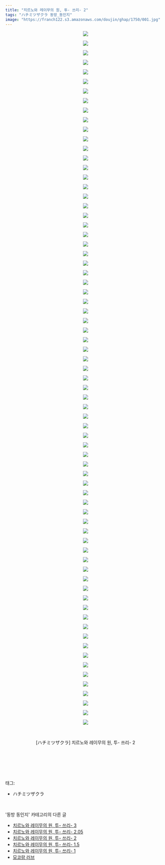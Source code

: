 ```yaml
---
title: "치르노와 레이무의 원, 투- 쓰리- 2"
tags: "ハチミツザクラ 동방_동인지"
image: "https://franch122.s3.amazonaws.com/doujin/ghap/1750/001.jpg"
---
```

<div class="article">
<p style="text-align: center; clear: none; float: none;"><img src="{{ site.imgserver4 }}/ghap/1750/001.jpg"/></p>
<p style="text-align: center; clear: none; float: none;"><img src="{{ site.imgserver4 }}/ghap/1750/002.jpg"/></p>
<p style="text-align: center; clear: none; float: none;"><img src="{{ site.imgserver4 }}/ghap/1750/003.jpg"/></p>
<p style="text-align: center; clear: none; float: none;"><img src="{{ site.imgserver4 }}/ghap/1750/004.jpg"/></p>
<p style="text-align: center; clear: none; float: none;"><img src="{{ site.imgserver4 }}/ghap/1750/005.jpg"/></p>
<p style="text-align: center; clear: none; float: none;"><img src="{{ site.imgserver4 }}/ghap/1750/006.jpg"/></p>
<p style="text-align: center; clear: none; float: none;"><img src="{{ site.imgserver4 }}/ghap/1750/007.jpg"/></p>
<p style="text-align: center; clear: none; float: none;"><img src="{{ site.imgserver4 }}/ghap/1750/008.jpg"/></p>
<p style="text-align: center; clear: none; float: none;"><img src="{{ site.imgserver4 }}/ghap/1750/009.jpg"/></p>
<p style="text-align: center; clear: none; float: none;"><img src="{{ site.imgserver4 }}/ghap/1750/010.jpg"/></p>
<p style="text-align: center; clear: none; float: none;"><img src="{{ site.imgserver4 }}/ghap/1750/011.jpg"/></p>
<p style="text-align: center; clear: none; float: none;"><img src="{{ site.imgserver4 }}/ghap/1750/012.jpg"/></p>
<p style="text-align: center; clear: none; float: none;"><img src="{{ site.imgserver4 }}/ghap/1750/013.jpg"/></p>
<p style="text-align: center; clear: none; float: none;"><img src="{{ site.imgserver4 }}/ghap/1750/014.jpg"/></p>
<p style="text-align: center; clear: none; float: none;"><img src="{{ site.imgserver4 }}/ghap/1750/015.jpg"/></p>
<p style="text-align: center; clear: none; float: none;"><img src="{{ site.imgserver4 }}/ghap/1750/016.jpg"/></p>
<p style="text-align: center; clear: none; float: none;"><img src="{{ site.imgserver4 }}/ghap/1750/017.jpg"/></p>
<p style="text-align: center; clear: none; float: none;"><img src="{{ site.imgserver4 }}/ghap/1750/018.jpg"/></p>
<p style="text-align: center; clear: none; float: none;"><img src="{{ site.imgserver4 }}/ghap/1750/019.jpg"/></p>
<p style="text-align: center; clear: none; float: none;"><img src="{{ site.imgserver4 }}/ghap/1750/020.jpg"/></p>
<p style="text-align: center; clear: none; float: none;"><img src="{{ site.imgserver4 }}/ghap/1750/021.jpg"/></p>
<p style="text-align: center; clear: none; float: none;"><img src="{{ site.imgserver4 }}/ghap/1750/022.jpg"/></p>
<p style="text-align: center; clear: none; float: none;"><img src="{{ site.imgserver4 }}/ghap/1750/023.jpg"/></p>
<p style="text-align: center; clear: none; float: none;"><img src="{{ site.imgserver4 }}/ghap/1750/024.jpg"/></p>
<p style="text-align: center; clear: none; float: none;"><img src="{{ site.imgserver4 }}/ghap/1750/025.jpg"/></p>
<p style="text-align: center; clear: none; float: none;"><img src="{{ site.imgserver4 }}/ghap/1750/026.jpg"/></p>
<p style="text-align: center; clear: none; float: none;"><img src="{{ site.imgserver4 }}/ghap/1750/027.jpg"/></p>
<p style="text-align: center; clear: none; float: none;"><img src="{{ site.imgserver4 }}/ghap/1750/028.jpg"/></p>
<p style="text-align: center; clear: none; float: none;"><img src="{{ site.imgserver4 }}/ghap/1750/029.jpg"/></p>
<p style="text-align: center; clear: none; float: none;"><img src="{{ site.imgserver4 }}/ghap/1750/030.jpg"/></p>
<p style="text-align: center; clear: none; float: none;"><img src="{{ site.imgserver4 }}/ghap/1750/031.jpg"/></p>
<p style="text-align: center; clear: none; float: none;"><img src="{{ site.imgserver4 }}/ghap/1750/032.jpg"/></p>
<p style="text-align: center; clear: none; float: none;"><img src="{{ site.imgserver4 }}/ghap/1750/033.jpg"/></p>
<p style="text-align: center; clear: none; float: none;"><img src="{{ site.imgserver4 }}/ghap/1750/034.jpg"/></p>
<p style="text-align: center; clear: none; float: none;"><img src="{{ site.imgserver4 }}/ghap/1750/035.jpg"/></p>
<p style="text-align: center; clear: none; float: none;"><img src="{{ site.imgserver4 }}/ghap/1750/036.jpg"/></p>
<p style="text-align: center; clear: none; float: none;"><img src="{{ site.imgserver4 }}/ghap/1750/037.jpg"/></p>
<p style="text-align: center; clear: none; float: none;"><img src="{{ site.imgserver4 }}/ghap/1750/038.jpg"/></p>
<p style="text-align: center; clear: none; float: none;"><img src="{{ site.imgserver4 }}/ghap/1750/039.jpg"/></p>
<p style="text-align: center; clear: none; float: none;"><img src="{{ site.imgserver4 }}/ghap/1750/040.jpg"/></p>
<p style="text-align: center; clear: none; float: none;"><img src="{{ site.imgserver4 }}/ghap/1750/041.jpg"/></p>
<p style="text-align: center; clear: none; float: none;"><img src="{{ site.imgserver4 }}/ghap/1750/042.jpg"/></p>
<p style="text-align: center; clear: none; float: none;"><img src="{{ site.imgserver4 }}/ghap/1750/043.jpg"/></p>
<p style="text-align: center; clear: none; float: none;"><img src="{{ site.imgserver4 }}/ghap/1750/044.jpg"/></p>
<p style="text-align: center; clear: none; float: none;"><img src="{{ site.imgserver4 }}/ghap/1750/045.jpg"/></p>
<p style="text-align: center; clear: none; float: none;"><img src="{{ site.imgserver4 }}/ghap/1750/046.jpg"/></p>
<p style="text-align: center; clear: none; float: none;"><img src="{{ site.imgserver4 }}/ghap/1750/047.jpg"/></p>
<p style="text-align: center; clear: none; float: none;"><img src="{{ site.imgserver4 }}/ghap/1750/048.jpg"/></p>
<p style="text-align: center; clear: none; float: none;"><img src="{{ site.imgserver4 }}/ghap/1750/049.jpg"/></p>
<p style="text-align: center; clear: none; float: none;"><img src="{{ site.imgserver4 }}/ghap/1750/050.jpg"/></p>
<p style="text-align: center; clear: none; float: none;"><img src="{{ site.imgserver4 }}/ghap/1750/051.jpg"/></p>
<p style="text-align: center; clear: none; float: none;"><img src="{{ site.imgserver4 }}/ghap/1750/052.jpg"/></p>
<p style="text-align: center; clear: none; float: none;"><img src="{{ site.imgserver4 }}/ghap/1750/053.jpg"/></p>
<p style="text-align: center; clear: none; float: none;"><img src="{{ site.imgserver4 }}/ghap/1750/054.jpg"/></p>
<p style="text-align: center; clear: none; float: none;"><img src="{{ site.imgserver4 }}/ghap/1750/055.jpg"/></p>
<p style="text-align: center; clear: none; float: none;"><img src="{{ site.imgserver4 }}/ghap/1750/056.jpg"/></p>
<p style="text-align: center; clear: none; float: none;"><img src="{{ site.imgserver4 }}/ghap/1750/057.jpg"/></p>
<p style="text-align: center; clear: none; float: none;"><img src="{{ site.imgserver4 }}/ghap/1750/058.jpg"/></p>
<p style="text-align: center; clear: none; float: none;"><img src="{{ site.imgserver4 }}/ghap/1750/059.jpg"/></p>
<p style="text-align: center; clear: none; float: none;"><img src="{{ site.imgserver4 }}/ghap/1750/060.jpg"/></p>
<p style="text-align: center; clear: none; float: none;"><img src="{{ site.imgserver4 }}/ghap/1750/061.jpg"/></p>
<p style="text-align: center; clear: none; float: none;"><img src="{{ site.imgserver4 }}/ghap/1750/062.jpg"/></p>
<p style="text-align: center; clear: none; float: none;"><img src="{{ site.imgserver4 }}/ghap/1750/063.jpg"/></p>
<p style="text-align: center; clear: none; float: none;"><img src="{{ site.imgserver4 }}/ghap/1750/064.jpg"/></p>
<p style="text-align: center; clear: none; float: none;"><img src="{{ site.imgserver4 }}/ghap/1750/065.jpg"/></p>
<p style="text-align: center; clear: none; float: none;"><img src="{{ site.imgserver4 }}/ghap/1750/066.jpg"/></p>
<p style="text-align: center; clear: none; float: none;"><img src="{{ site.imgserver4 }}/ghap/1750/067.jpg"/></p>
<p style="text-align: center; clear: none; float: none;"><img src="{{ site.imgserver4 }}/ghap/1750/068.jpg"/></p>
<p style="text-align: center; clear: none; float: none;"><img src="{{ site.imgserver4 }}/ghap/1750/069.jpg"/></p>
<p style="text-align: center; clear: none; float: none;"><img src="{{ site.imgserver4 }}/ghap/1750/070.jpg"/></p>
<p style="text-align: center; clear: none; float: none;"><img src="{{ site.imgserver4 }}/ghap/1750/071.jpg"/></p>
<p style="text-align: center; clear: none; float: none;"><img src="{{ site.imgserver4 }}/ghap/1750/072.jpg"/></p>
<p style="text-align: center; clear: none; float: none;"><img src="{{ site.imgserver4 }}/ghap/1750/073.jpg"/></p>
<p style="text-align: center; clear: none; float: none;"><br/></p>
<p style="text-align: center; clear: none; float: none;">[ハチミツザクラ] 치르노와 레이무의 원, 투- 쓰리- 2</p>
<p style="text-align: center; clear: none; float: none;"><br/></p>
<p><br/></p>
</div><br/>
<div class="tagTrail">
<p>태그: </p>
<ul>
<li>ハチミツザクラ</li>
</ul>
</div><br/>
<div class="another">
<p>'동방 동인지' 카테고리의 다른 글</p>
<ul>
<li><a href="/ghap_1752">치르노와 레이무의 원, 투- 쓰리- 3</a></li>
<li><a href="/ghap_1751">치르노와 레이무의 원, 투- 쓰리- 2.05</a></li>
<li><a href="/ghap_1750">치르노와 레이무의 원, 투- 쓰리- 2</a></li>
<li><a href="/ghap_1749">치르노와 레이무의 원, 투- 쓰리- 1.5</a></li>
<li><a href="/ghap_1748">치르노와 레이무의 원, 투- 쓰리- 1</a></li>
<li><a href="/ghap_1746">모코랑 러브</a></li>
</ul>
</div><br/>
<div class="cb_module cb_fluid">
<div class="cb_wrt cb_profile">
</div><!-- commentList close -->
</div><br/>
